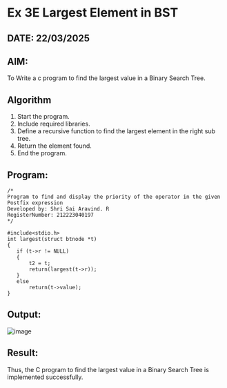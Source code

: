 # Ex 3E Largest Element in BST
## DATE: 22/03/2025
## AIM:
To Write a c program to find the largest value in a Binary Search Tree.

## Algorithm
1. Start the program.
2. Include required libraries.
3. Define a recursive function to find the largest element in the right sub tree.
4. Return the element found.
5. End the program.

## Program:
```
/*
Program to find and display the priority of the operator in the given Postfix expression
Developed by: Shri Sai Aravind. R
RegisterNumber: 212223040197
*/

#include<stdio.h>
int largest(struct btnode *t)
{
   if (t->r != NULL)
   {
       t2 = t;
       return(largest(t->r));
   }
   else   
       return(t->value);
}
```

## Output:

![image](https://github.com/user-attachments/assets/d58b7b30-4d57-45ed-8c6f-05377c22ad90)

## Result:
Thus, the C program to find the largest value in a Binary Search Tree is implemented successfully.
